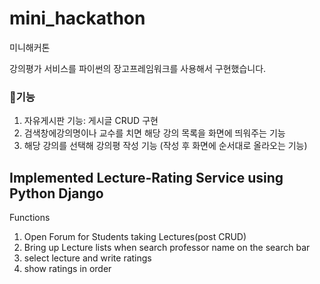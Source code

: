 # mini_hackathon
미니해커톤

강의평가 서비스를 파이썬의 장고프레임워크를 사용해서 구현했습니다.

###  :dart:기능

1. 자유게시판 기능:
게시글 CRUD 구현
1. 검색창에강의명이나 교수를 치면 해당 강의 목록을 화면에 띄워주는 기능
1. 해당 강의를 선택해 강의평 작성 기능
(작성 후 화면에 순서대로 올라오는 기능)   

Implemented Lecture-Rating Service using Python Django
------------------------------------------------------
Functions   
1. Open Forum for Students taking Lectures(post CRUD) 
1. Bring up Lecture lists when search professor name on the search bar
1. select lecture and write ratings
1. show ratings in order
